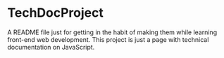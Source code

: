 # TechDocProject

A README file just for getting in the habit of making them while learning front-end web development. This project is just a page with technical documentation on JavaScript.
